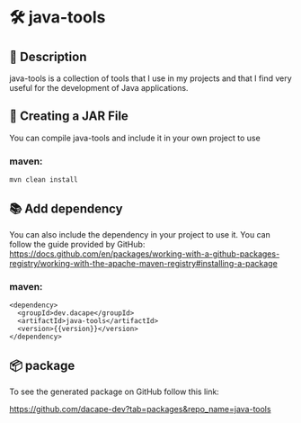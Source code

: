 # 🛠️ java-tools

## 📖 Description

java-tools is a collection of tools that I use in my projects and that I find very useful for the development of Java applications.

## 🚀 Creating a JAR File
You can compile java-tools and include it in your own project to use

### maven:

```
mvn clean install
```

## 📚 Add dependency
You can also include the dependency in your project to use it. You can follow the guide provided by GitHub:
https://docs.github.com/en/packages/working-with-a-github-packages-registry/working-with-the-apache-maven-registry#installing-a-package

### maven:

```
<dependency>
  <groupId>dev.dacape</groupId>
  <artifactId>java-tools</artifactId>
  <version>{{version}}</version>
</dependency>
```

## 📦 package
To see the generated package on GitHub follow this link:

https://github.com/dacape-dev?tab=packages&repo_name=java-tools

